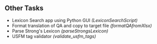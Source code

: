 ## Other Tasks
- Lexicon Search app using Python GUI _(LexiconSearchScript)_
- Format translation of QA and copy to target file _(formatQAfromXlsx)_
- Parse Strong's Lexicon _(parseStrongsLexicon)_
- USFM tag validator _(validate_usfm_tags)_